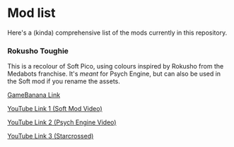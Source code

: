 # Mod list

Here's a (kinda) comprehensive list of the mods currently in this repository.

### Rokusho Toughie

This is a recolour of Soft Pico, using colours inspired by Rokusho from the Medabots franchise. It's *meant* for Psych Engine, but can also be used in the Soft mod if you rename the assets.

[GameBanana Link](https://gamebanana.com/mods/373484)

[YouTube Link 1 (Soft Mod Video)](https://youtu.be/-raxEXGiX3c)

[YouTube Link 2 (Psych Engine Video)](https://youtu.be/suEaQxeIHTA)

[YouTube Link 3 (Starcrossed)](https://youtu.be/x-QfJydkBqM)
